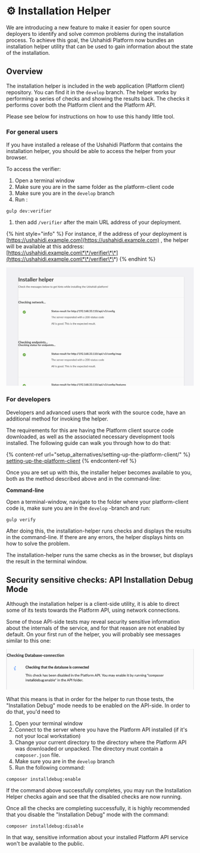 # ⚙️ Installation Helper‌

We are introducing a new feature to make it easier for open source deployers to identify and solve common problems during the installation process. To achieve this goal, the Ushahidi Platform now bundles an installation helper utility that can be used to gain information about the state of the installation.

## Overview

The installation helper is included in the web application (Platform client) repository. You can find it in the `develop` branch. The helper works by performing a series of checks and showing the results back. The checks it performs cover both the Platform client and the Platform API.

Please see below for instructions on how to use this handy little tool.

### For general users

If you have installed a release of the Ushahidi Platform that contains the installation helper, you should be able to access the helper from your browser.

To access the verifier:

1. Open a terminal window
2. Make sure you are in the same folder as the platform-client code
3. Make sure you are in the `develop` branch
4. Run :

```
gulp dev:verifier
```

1. then add `/verifier` after the main URL address of your deployment.

{% hint style="info" %}
For instance, if the address of your deployment is [https://ushahidi.example.com](https://ushahidi.example.com) , the helper will be available at this address: [https://ushahidi.example.com\*\*/verifier\*\*](https://ushahidi.example.com\*\*/verifier\*\*)
{% endhint %}

![](<../../.gitbook/assets/screenshot-2019-09-17-at-08.05.51 (1) (1) (1).png>)

### For developers

Developers and advanced users that work with the source code, have an additional method for invoking the helper.

The requirements for this are having the Platform client source code downloaded, as well as the associated necessary development tools installed. The following guide can walk you through how to do that:

{% content-ref url="setup_alternatives/setting-up-the-platform-client/" %}
[setting-up-the-platform-client](setup\_alternatives/setting-up-the-platform-client/)
{% endcontent-ref %}

Once you are set up with this, the installer helper becomes available to you, both as the method described above and in the command-line:

**Command-line**

Open a terminal-window, navigate to the folder where your platform-client code is, make sure you are in the `develop` -branch and run:

```
gulp verify
```

After doing this, the installation-helper runs checks and displays the results in the command-line. If there are any errors, the helper displays hints on how to solve the problem.

The installation-helper runs the same checks as in the browser, but displays the result in the terminal window.

## **Security sensitive checks: API Installation Debug Mode**

Although the installation helper is a client-side utility, it is able to direct some of its tests towards the Platform API, using network connections.

Some of those API-side tests may reveal security sensitive information about the internals of the service, and for that reason are not enabled by default. On your first run of the helper, you will probably see messages similar to this one:

![The Installation Helper reporting some checks are disabled in the API](<../../.gitbook/assets/screenshot-2019-09-13-at-14.16.23 (1) (1) (1).png>)

What this means is that in order for the helper to run those tests, the "Installation Debug" mode needs to be enabled on the API-side. In order to do that, you'd need to

1. Open your terminal window
2. Connect to the server where you have the Platform API installed (if it's not your local workstation)
3. Change your current directory to the directory where the Platform API was downloaded or unpacked. The directory must contain a `composer.json` file.
4. Make sure you are in the `develop` branch
5. Run the following command:

```
composer installdebug:enable
```

If the command above successfully completes, you may run the Installation Helper checks again and see that the disabled checks are now running.

Once all the checks are completing successfully, it is highly recommended that you disable the "Installation Debug" mode with the command:

```
composer installdebug:disable
```

In that way, sensitive information about your installed Platform API service won't be available to the public.
